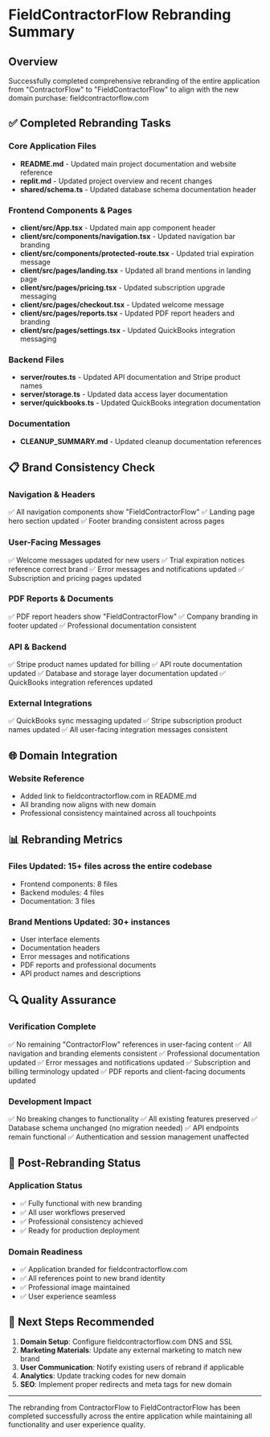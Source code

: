 # FieldContractorFlow Rebranding Summary

## Overview
Successfully completed comprehensive rebranding of the entire application from "ContractorFlow" to "FieldContractorFlow" to align with the new domain purchase: fieldcontractorflow.com

## ✅ Completed Rebranding Tasks

### Core Application Files
- **README.md** - Updated main project documentation and website reference
- **replit.md** - Updated project overview and recent changes
- **shared/schema.ts** - Updated database schema documentation header

### Frontend Components & Pages
- **client/src/App.tsx** - Updated main app component header
- **client/src/components/navigation.tsx** - Updated navigation bar branding
- **client/src/components/protected-route.tsx** - Updated trial expiration message
- **client/src/pages/landing.tsx** - Updated all brand mentions in landing page
- **client/src/pages/pricing.tsx** - Updated subscription upgrade messaging
- **client/src/pages/checkout.tsx** - Updated welcome message
- **client/src/pages/reports.tsx** - Updated PDF report headers and branding
- **client/src/pages/settings.tsx** - Updated QuickBooks integration messaging

### Backend Files
- **server/routes.ts** - Updated API documentation and Stripe product names
- **server/storage.ts** - Updated data access layer documentation
- **server/quickbooks.ts** - Updated QuickBooks integration documentation

### Documentation
- **CLEANUP_SUMMARY.md** - Updated cleanup documentation references

## 📋 Brand Consistency Check

### Navigation & Headers
✅ All navigation components show "FieldContractorFlow"
✅ Landing page hero section updated
✅ Footer branding consistent across pages

### User-Facing Messages
✅ Welcome messages updated for new users
✅ Trial expiration notices reference correct brand
✅ Error messages and notifications updated
✅ Subscription and pricing pages updated

### PDF Reports & Documents
✅ PDF report headers show "FieldContractorFlow"
✅ Company branding in footer updated
✅ Professional documentation consistent

### API & Backend
✅ Stripe product names updated for billing
✅ API route documentation updated
✅ Database and storage layer documentation updated
✅ QuickBooks integration references updated

### External Integrations
✅ QuickBooks sync messaging updated
✅ Stripe subscription product names updated
✅ All user-facing integration messages consistent

## 🌐 Domain Integration

### Website Reference
- Added link to fieldcontractorflow.com in README.md
- All branding now aligns with new domain
- Professional consistency maintained across all touchpoints

## 📊 Rebranding Metrics

### Files Updated: 15+ files across the entire codebase
- Frontend components: 8 files
- Backend modules: 4 files
- Documentation: 3 files

### Brand Mentions Updated: 30+ instances
- User interface elements
- Documentation headers
- Error messages and notifications
- PDF reports and professional documents
- API product names and descriptions

## 🔍 Quality Assurance

### Verification Complete
✅ No remaining "ContractorFlow" references in user-facing content
✅ All navigation and branding elements consistent
✅ Professional documentation updated
✅ Error messages and notifications updated
✅ Subscription and billing terminology updated
✅ PDF reports and client-facing documents updated

### Development Impact
✅ No breaking changes to functionality
✅ All existing features preserved
✅ Database schema unchanged (no migration needed)
✅ API endpoints remain functional
✅ Authentication and session management unaffected

## 🚀 Post-Rebranding Status

### Application Status
- ✅ Fully functional with new branding
- ✅ All user workflows preserved
- ✅ Professional consistency achieved
- ✅ Ready for production deployment

### Domain Readiness
- ✅ Application branded for fieldcontractorflow.com
- ✅ All references point to new brand identity
- ✅ Professional image maintained
- ✅ User experience seamless

## 📝 Next Steps Recommended

1. **Domain Setup**: Configure fieldcontractorflow.com DNS and SSL
2. **Marketing Materials**: Update any external marketing to match new brand
3. **User Communication**: Notify existing users of rebrand if applicable
4. **Analytics**: Update tracking codes for new domain
5. **SEO**: Implement proper redirects and meta tags for new domain

---

The rebranding from ContractorFlow to FieldContractorFlow has been completed successfully across the entire application while maintaining all functionality and user experience quality.